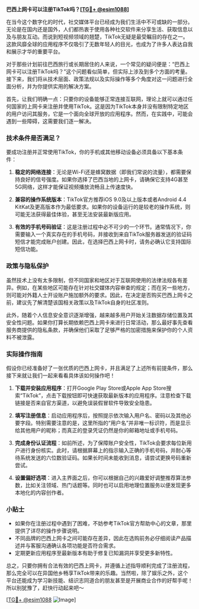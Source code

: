 **巴西上网卡可以注册TikTok吗？[[TG💪+ @esim1088](https://t.me/s/esim1088)]**

在当今这个数字化的时代，社交媒体平台已经成为我们生活中不可或缺的一部分。无论是在国内还是国外，人们都热衷于使用各种社交软件来分享生活、获取信息以及与朋友互动。而说到短视频领域的翘楚，TikTok无疑是最受瞩目的存在之一。这款风靡全球的应用程序不仅吸引了无数年轻人的目光，也成为了许多人表达自我和展示才华的重要平台。

对于那些计划前往巴西旅行或长期居住的人来说，一个常见的疑问便是：“巴西上网卡可以注册TikTok吗？”这个问题看似简单，但实际上涉及到多个方面的考量。接下来，我们将从技术层面、政策法规以及实际操作等多个角度对这一问题进行全面分析，并为你提供实用的解决方案。

首先，让我们明确一点：只要你的设备能够正常连接互联网，理论上就可以通过任何国家的上网卡来注册并使用TikTok。这是因为TikTok本身并没有限制特定地区的用户访问其服务，它是一个面向全球开放的应用程序。然而，在实践中，可能会遇到一些障碍，这需要我们逐一解决。

### 技术条件是否满足？

要成功注册并正常使用TikTok，你的手机或其他移动设备必须具备以下基本条件：

1. **稳定的网络连接**：无论是Wi-Fi还是蜂窝数据（即我们常说的流量），都需要保持良好的信号强度。如果你选择了巴西当地的上网卡，请确保它支持4G甚至5G网络，这样才能保证视频播放流畅且上传速度快。
   
2. **兼容的操作系统版本**：TikTok官方推荐iOS 9.0及以上版本或者Android 4.4 KitKat及更高版本作为最低要求。如果你的设备运行的是较老的操作系统，则可能无法获得最佳体验，甚至无法安装最新版应用。
   
3. **有效的手机号码验证**：这是注册过程中必不可少的一个环节。通常情况下，你需要输入一个真实存在的手机号码，并接收到来自TikTok服务器发送的验证码短信才能完成账户创建。因此，在选择巴西上网卡时，请务必确认它支持国际短信功能。

### 政策与隐私保护

虽然技术上没有太多限制，但不同国家和地区对于互联网使用的法律法规各有差异。例如，在某些地区可能存在针对社交媒体内容审查的规定；而在另一些地方，则可能对外籍人士开设账户施加额外的要求。因此，在决定是否购买巴西上网卡之前，建议先了解清楚该国相关政策以及TikTok自身的社区准则。

此外，随着个人信息安全意识逐渐增强，越来越多用户开始关注数据存储位置及其安全性问题。如果你打算长期依赖巴西上网卡来进行日常活动，那么最好事先查看服务商提供的隐私条款，并确保他们采取了足够严格的加密措施来保护你的个人资料不被泄露。

### 实际操作指南

假设你已经准备好了一张优质的巴西上网卡，并且满足了上述所有前提条件，那么接下来就让我们一起来看看具体该如何操作吧！

1. **下载并安装应用程序**：打开Google Play Store或Apple App Store搜索“TikTok”，点击下载按钮即可快速获取最新版本的应用程序。注意检查下载链接是否来自官方渠道，以避免误装假冒软件导致安全隐患。

2. **填写注册信息**：启动应用程序后，按照提示依次输入用户名、密码以及其他必要字段。特别需要注意的是，这里所指的“用户名”并非唯一标识符，而是显示给其他用户的昵称；而真正的登录凭证仍然是你的邮箱地址或手机号码。

3. **完成身份认证流程**：如前所述，为了保障账户安全性，TikTok会要求每位新用户进行身份核实。此时，请根据屏幕上的指示输入正确的手机号码，并耐心等待系统发送的六位数验证码。如果长时间未能收到消息，请尝试更换号码重新尝试。

4. **设置偏好选项**：进入主界面之后，你可以根据自己的兴趣爱好调整推荐算法参数，比如关注领域、热门话题等。同时也可以启用地理位置服务以便发现更多本地化的内容创作者。

### 小贴士

- 如果你在注册过程中遇到了困难，不妨参考TikTok官方帮助中心的文章，那里提供了详尽的操作步骤说明。
- 不同品牌的巴西上网卡之间可能存在差异，因此在选购前务必仔细阅读产品描述并与客服沟通确认各项功能是否符合需求。
- 定期更新应用程序至最新版本有助于修复已知漏洞并享受更多新特性。

总之，只要你拥有合法有效的巴西上网卡，并遵循上述指导顺利完成了注册流程，那么完全可以在异国他乡畅享TikTok带来的乐趣。当然啦，除了娱乐之外，这个平台还能成为学习新技能、结识志同道合的朋友甚至是开展商业合作的好帮手呢！所以别犹豫了，赶快行动起来吧～

[[TG💪+ @esim1088](https://t.me/s/esim1088) ![Image](https://i.postimg.cc/4NQfJmqS/Snipaste-2025-05-13-00-14-12.png)]